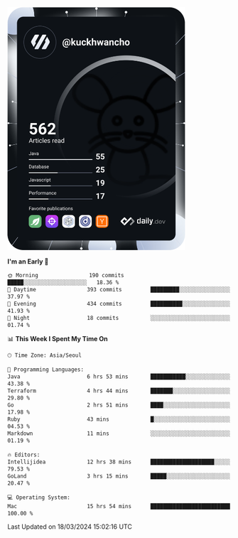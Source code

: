 <a href="https://app.daily.dev/kuckhwancho"><img src="https://github.com/kuckjwi0928/kuckjwi0928/blob/master/devcard.svg" width="400" alt="Kuckjwi Devcard"/></a>

<!--START_SECTION:waka-->
**I'm an Early 🐤** 

```text
🌞 Morning                190 commits         █████░░░░░░░░░░░░░░░░░░░░   18.36 % 
🌆 Daytime                393 commits         █████████░░░░░░░░░░░░░░░░   37.97 % 
🌃 Evening                434 commits         ██████████░░░░░░░░░░░░░░░   41.93 % 
🌙 Night                  18 commits          ░░░░░░░░░░░░░░░░░░░░░░░░░   01.74 % 
```


📊 **This Week I Spent My Time On** 

```text
🕑︎ Time Zone: Asia/Seoul

💬 Programming Languages: 
Java                     6 hrs 53 mins       ███████████░░░░░░░░░░░░░░   43.38 % 
Terraform                4 hrs 44 mins       ███████░░░░░░░░░░░░░░░░░░   29.80 % 
Go                       2 hrs 51 mins       ████░░░░░░░░░░░░░░░░░░░░░   17.98 % 
Ruby                     43 mins             █░░░░░░░░░░░░░░░░░░░░░░░░   04.53 % 
Markdown                 11 mins             ░░░░░░░░░░░░░░░░░░░░░░░░░   01.19 % 

🔥 Editors: 
Intellijidea             12 hrs 38 mins      ████████████████████░░░░░   79.53 % 
GoLand                   3 hrs 15 mins       █████░░░░░░░░░░░░░░░░░░░░   20.47 % 

💻 Operating System: 
Mac                      15 hrs 54 mins      █████████████████████████   100.00 % 
```


 Last Updated on 18/03/2024 15:02:16 UTC
<!--END_SECTION:waka-->
